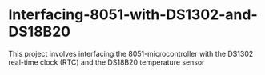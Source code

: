 # Interfacing-8051-with-DS1302-and-DS18B20
This project involves interfacing the 8051-microcontroller with the DS1302 real-time clock (RTC) and the DS18B20 temperature sensor
